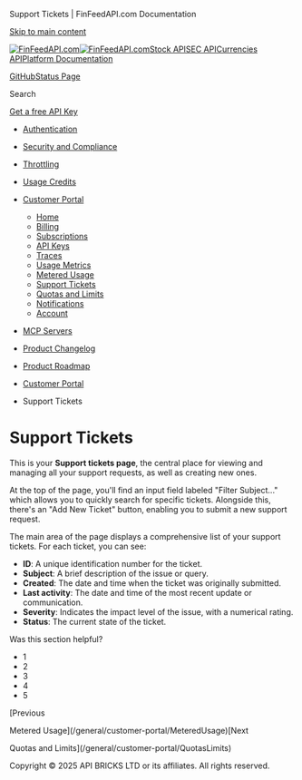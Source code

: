 Support Tickets | FinFeedAPI.com Documentation




[Skip to main content](#__docusaurus_skipToContent_fallback)

[![FinFeedAPI.com](https://cdn.sanity.io/images/xpx4czto/production/875913d8710b3054c19fad19673dc5592614265e-773x184.svg)![FinFeedAPI.com](https://cdn.sanity.io/images/xpx4czto/production/875913d8710b3054c19fad19673dc5592614265e-773x184.svg)](https://www.finfeedapi.com)[Stock API](/stock-api/)[SEC API](/sec-api/)[Currencies API](/currencies-api/)[Platform Documentation](/general/authentication)

[GitHub](https://github.com/api-bricks/api-bricks-sdk)[Status Page](https://status.finfeedapi.com)

Search

[Get a free API Key](https://console.finfeedapi.com/?link=/apikeys/create)

* [Authentication](/general/authentication)
* [Security and Compliance](/general/security)
* [Throttling](/general/throttling)
* [Usage Credits](/general/usage-credits)
* [Customer Portal](/general/customer-portal/)

  + [Home](/general/customer-portal/home)
  + [Billing](/general/customer-portal/billing)
  + [Subscriptions](/general/customer-portal/subscriptions)
  + [API Keys](/general/customer-portal/APIKeys)
  + [Traces](/general/customer-portal/Traces)
  + [Usage Metrics](/general/customer-portal/UsageMetrics)
  + [Metered Usage](/general/customer-portal/MeteredUsage)
  + [Support Tickets](/general/customer-portal/SupportTickets)
  + [Quotas and Limits](/general/customer-portal/QuotasLimits)
  + [Notifications](/general/customer-portal/Notifications)
  + [Account](/general/customer-portal/Account)
* [MCP Servers](/general/mcp-servers)
* [Product Changelog](/general/changelog/)
* [Product Roadmap](/general/roadmap)

* [Customer Portal](/general/customer-portal/)
* Support Tickets

Support Tickets
===============

This is your **Support tickets page**, the central place for viewing and managing all your support requests, as well as creating new ones.

At the top of the page, you'll find an input field labeled "Filter Subject..." which allows you to quickly search for specific tickets. Alongside this, there's an "Add New Ticket" button, enabling you to submit a new support request.

The main area of the page displays a comprehensive list of your support tickets. For each ticket, you can see:

* **ID**: A unique identification number for the ticket.
* **Subject**: A brief description of the issue or query.
* **Created**: The date and time when the ticket was originally submitted.
* **Last activity**: The date and time of the most recent update or communication.
* **Severity**: Indicates the impact level of the issue, with a numerical rating.
* **Status**: The current state of the ticket.

Was this section helpful?

* 1
* 2
* 3
* 4
* 5

[Previous

Metered Usage](/general/customer-portal/MeteredUsage)[Next

Quotas and Limits](/general/customer-portal/QuotasLimits)

Copyright © 2025 API BRICKS LTD or its affiliates. All rights reserved.